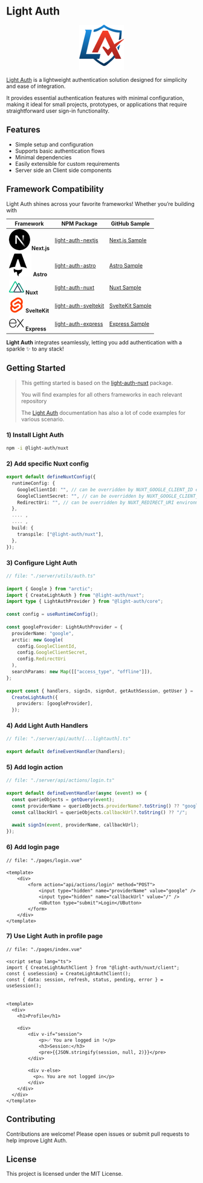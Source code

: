 # Light Auth

<p align="center">
    <img src="https://github.com/lightauth/.github/blob/main/images/light-auth.svg" alt="Light Auth Logo" width="120"/>
</p>

[Light Auth](https://lightauth.github.io) is a lightweight authentication solution designed for simplicity and ease of integration.

It provides essential authentication features with minimal configuration, making it ideal for small projects, prototypes, or applications that require straightforward user sign-in functionality.

## Features

- Simple setup and configuration
- Supports basic authentication flows
- Minimal dependencies
- Easily extensible for custom requirements
- Server side an Client side components

## Framework Compatibility

Light Auth shines across your favorite frameworks! Whether you’re building with  

| Framework                                   | NPM Package                                                                 | GitHub Sample                                                                                 |
|-----------------------------------------------|-----------------------------------------------------------------------------|----------------------------------------------------------------------------------------------|
| ![NextJS](https://github.com/lightauth/.github/blob/main/images/nextjs.svg) **Next.js**   | [light-auth-nextjs](https://www.npmjs.com/package/@light-auth/nextjs)       | [Next.js Sample](https://github.com/lightauth/light-auth-nextjs-sample-one)           |
| ![Astro](https://github.com/lightauth/.github/blob/main/images/astro.svg) **Astro**       | [light-auth-astro](https://www.npmjs.com/package/@light-auth/astro)         | [Astro Sample](https://github.com/lightauth/light-auth-astro-sample-one)              |
| ![Nuxt](https://github.com/lightauth/.github/blob/main/images/nuxtjs.svg) **Nuxt**        | [light-auth-nuxt](https://www.npmjs.com/package/@light-auth/nuxt)           | [Nuxt Sample](https://github.com/lightauth/light-auth-nuxt-sample-one)                |
| ![SvelteKit](https://github.com/lightauth/.github/blob/main/images/sveltekit.svg) **SvelteKit** | [light-auth-sveltekit](https://www.npmjs.com/package/@light-auth/sveltekit) | [SvelteKit Sample](https://github.com/lightauth/light-auth-sveltekit-sample-one)      |
| ![Express](https://github.com/lightauth/.github/blob/main/images/express.svg) **Express** | [light-auth-express](https://www.npmjs.com/package/@light-auth/express)     | [Express Sample](https://github.com/lightauth/light-auth-express-sample-one)          |

**Light Auth** integrates seamlessly, letting you add authentication with a sparkle ✨ to any stack!

## Getting Started

> This getting started is based on the  [light-auth-nuxt](https://www.npmjs.com/package/@light-auth/nuxt) package.
>
> You will find examples for all others frameworks in each relevant repository
>
> The [Light Auth](https://lightauth.github.io) documentation has also a lot of code examples for various scenario.

### 1) Install Light Auth

``` sh
npm -i @light-auth/nuxt
```

### 2) Add specific Nuxt config

``` ts
export default defineNuxtConfig({
  runtimeConfig: {
    GoogleClientId: "", // can be overridden by NUXT_GOOGLE_CLIENT_ID environment variable
    GoogleClientSecret: "", // can be overridden by NUXT_GOOGLE_CLIENT_SECRET environment variable
    RedirectUri: "", // can be overridden by NUXT_REDIRECT_URI environment variable
  },
  .... ,    
  .... ,  
  build: {
    transpile: ["@light-auth/nuxt"],
  },
});

```

### 3) Configure Light Auth

``` ts
// file: "./server/utils/auth.ts"

import { Google } from "arctic";
import { CreateLightAuth } from "@light-auth/nuxt";
import type { LightAuthProvider } from "@light-auth/core";

const config = useRuntimeConfig();

const googleProvider: LightAuthProvider = {
  providerName: "google",
  arctic: new Google(
    config.GoogleClientId,
    config.GoogleClientSecret,
    config.RedirectUri
  ),
  searchParams: new Map([["access_type", "offline"]]),
};

export const { handlers, signIn, signOut, getAuthSession, getUser } =
  CreateLightAuth({
    providers: [googleProvider],
  });

```

### 4) Add Light Auth Handlers

``` ts
// file: "./server/api/auth/[...lightauth].ts"

export default defineEventHandler(handlers);
```

### 5) Add login action

``` ts
// file: "./server/api/actions/login.ts"

export default defineEventHandler(async (event) => {
  const querieObjects = getQuery(event);
  const providerName = querieObjects.providerName?.toString() ?? "google";
  const callbackUrl = querieObjects.callbackUrl?.toString() ?? "/";

  await signIn(event, providerName, callbackUrl);
});

```

### 6) Add login page

``` vue
// file: "./pages/login.vue"

<template>
    <div>
        <form action="api/actions/login" method="POST">
            <input type="hidden" name="providerName" value="google" />
            <input type="hidden" name="callbackUrl" value="/" />
            <UButton type="submit">Login</UButton>
        </form>
    </div>
</template>

```

### 7) Use Light Auth in profile page

``` vue
// file: "./pages/index.vue"

<script setup lang="ts">
import { CreateLightAuthClient } from "@light-auth/nuxt/client";
const { useSession} = CreateLightAuthClient();
const { data: session, refresh, status, pending, error } = useSession();


<template>
  <div>
    <h1>Profile</h1>

    <div>
        <div v-if="session">
            <p>✅ You are logged in !</p>
            <h3>Session:</h3>
            <pre>{{JSON.stringify(session, null, 2)}}</pre>
        </div>

        <div v-else>
          <p>⚠️ You are not logged in</p>
        </div>
    </div>
  </div>
</template>

```

## Contributing

Contributions are welcome! Please open issues or submit pull requests to help improve Light Auth.

## License

This project is licensed under the MIT License.
